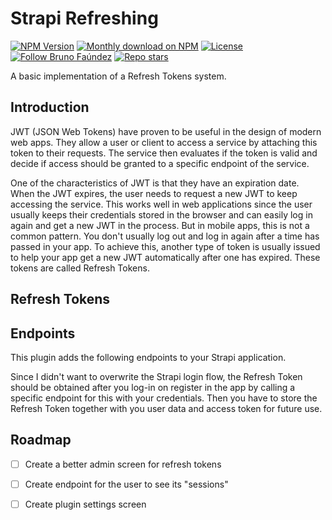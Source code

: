 # Strapi Refreshing

<p align="left">
  <a href="https://www.npmjs.org/package/strapi-plugin-refreshing">
    <img src="https://img.shields.io/npm/v/strapi-plugin-refreshing.svg?style=plastic" alt="NPM Version" /></a>
  <a href="https://www.npmjs.org/package/strapi-plugin-refreshing">
    <img src="https://img.shields.io/npm/dt/strapi-plugin-refreshing.svg?style=plastic" alt="Monthly download on NPM" /></a>
  <a href="#-license">
    <img src="https://img.shields.io/github/license/codesxt/strapi-plugin-refreshing?style=plastic" alt="License" /></a>
  <a href="https://twitter.com/intent/follow?screen_name=codesxt" target="_blank" rel="noopener noreferrer">
    <img alt="Follow Bruno Faúndez" src="https://img.shields.io/twitter/follow/codesxt?color=%231DA1F2&label=follow%20me&style=plastic"></a>
  <a href="#">
    <img alt="Repo stars" src="https://img.shields.io/github/stars/codesxt/strapi-plugin-refreshing?color=white&label=Github&style=plastic"></a>
</p>

A basic implementation of a Refresh Tokens system.

## Introduction

JWT (JSON Web Tokens) have proven to be useful in the design of modern web apps. They allow a user or client to access a service by attaching this token to their requests. The service then evaluates if the token is valid and decide if access should be granted to a specific endpoint of the service.

One of the characteristics of JWT is that they have an expiration date. When the JWT expires, the user needs to request a new JWT to keep accessing the service. This works well in web applications since the user usually keeps their credentials stored in the browser and can easily log in again and get a new JWT in the process. But in mobile apps, this is not a common pattern. You don't usually log out and log in again after a time has passed in your app. To achieve this, another type of token is usually issued to help your app get a new JWT automatically after one has expired. These tokens are called Refresh Tokens.

## Refresh Tokens

## Endpoints

This plugin adds the following endpoints to your Strapi application.

Since I didn't want to overwrite the Strapi login flow, the Refresh Token should be obtained after you log-in on register in the app by calling a specific endpoint for this with your credentials. Then you have to store the Refresh Token together with you user data and access token for future use.

## Roadmap

- [ ] Create a better admin screen for refresh tokens
- [ ] Create endpoint for the user to see its "sessions"
- [ ] Create plugin settings screen

